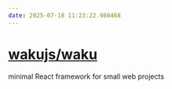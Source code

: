```yaml
---
date: 2025-07-18 11:23:22.980468
---
```


# [wakujs/waku](https://github.com/wakujs/waku)

minimal React framework for small web projects